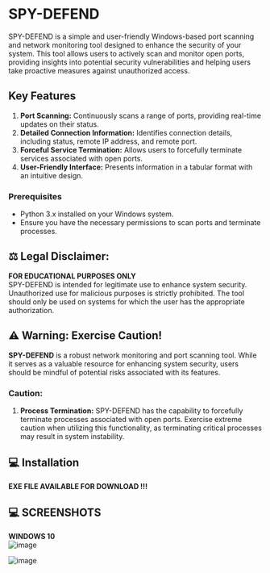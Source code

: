 # SPY-DEFEND
SPY-DEFEND is a simple and user-friendly Windows-based port scanning and network monitoring tool designed to enhance the security of your system. This tool allows users to actively scan and monitor open ports, providing insights into potential security vulnerabilities and helping users take proactive measures against unauthorized access.

## Key Features

1. **Port Scanning:** Continuously scans a range of ports, providing real-time updates on their status.
2. **Detailed Connection Information:** Identifies connection details, including status, remote IP address, and remote port.
3. **Forceful Service Termination:** Allows users to forcefully terminate services associated with open ports.
4. **User-Friendly Interface:** Presents information in a tabular format with an intuitive design.

### Prerequisites

- Python 3.x installed on your Windows system.
- Ensure you have the necessary permissions to scan ports and terminate processes.

## ⚖️ Legal Disclaimer:
**FOR EDUCATIONAL PURPOSES ONLY** <br />
SPY-DEFEND is intended for legitimate use to enhance system security. Unauthorized use for malicious purposes is strictly prohibited. The tool should only be used on systems for which the user has the appropriate authorization.

## ⚠️ **Warning: Exercise Caution!**
**SPY-DEFEND** is a robust network monitoring and port scanning tool. While it serves as a valuable resource for enhancing system security, users should be mindful of potential risks associated with its features.

### **Caution:**
1. **Process Termination:** SPY-DEFEND has the capability to forcefully terminate processes associated with open ports. Exercise extreme caution when utilizing this functionality, as terminating critical processes may result in system instability.


## 💻 Installation 
**EXE FILE AVAILABLE FOR DOWNLOAD !!!** <br />

## 💻 SCREENSHOTS 
**WINDOWS 10**<br />
![image](https://github.com/Anupam2808/SPY-DEFEND/assets/66131023/add0284d-3e5a-47a8-a0ab-99e8451af11c)

![image](https://github.com/Anupam2808/SPY-DEFEND/assets/66131023/596e8ed5-64fa-4d99-8eef-9a188fb099d4)

